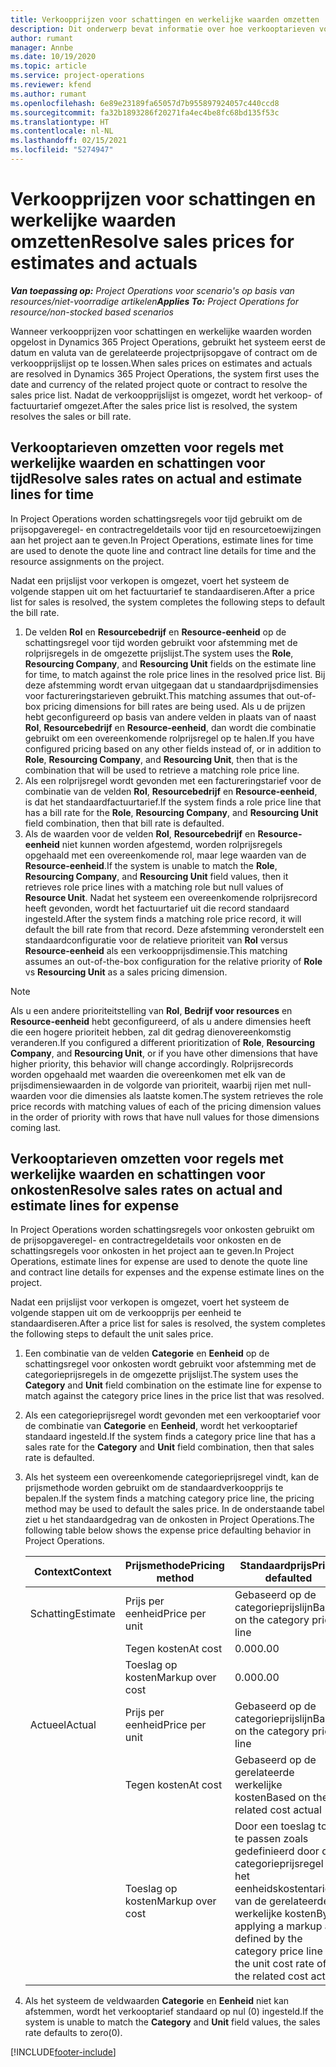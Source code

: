 ```yaml
---
title: Verkoopprijzen voor schattingen en werkelijke waarden omzetten
description: Dit onderwerp bevat informatie over hoe verkooptarieven voor schattingen en werkelijke waarden worden omgezet.
author: rumant
manager: Annbe
ms.date: 10/19/2020
ms.topic: article
ms.service: project-operations
ms.reviewer: kfend
ms.author: rumant
ms.openlocfilehash: 6e89e23189fa65057d7b955897924057c440ccd8
ms.sourcegitcommit: fa32b1893286f20271fa4ec4be8fc68bd135f53c
ms.translationtype: HT
ms.contentlocale: nl-NL
ms.lasthandoff: 02/15/2021
ms.locfileid: "5274947"
---
```

# <a name="resolve-sales-prices-for-estimates-and-actuals"></a><span data-ttu-id="8fb55-103">Verkoopprijzen voor schattingen en werkelijke waarden omzetten</span><span class="sxs-lookup"><span data-stu-id="8fb55-103">Resolve sales prices for estimates and actuals</span></span>

<span data-ttu-id="8fb55-104">_**Van toepassing op:** Project Operations voor scenario's op basis van resources/niet-voorradige artikelen_</span><span class="sxs-lookup"><span data-stu-id="8fb55-104">_**Applies To:** Project Operations for resource/non-stocked based scenarios_</span></span>

<span data-ttu-id="8fb55-105">Wanneer verkoopprijzen voor schattingen en werkelijke waarden worden opgelost in Dynamics 365 Project Operations, gebruikt het systeem eerst de datum en valuta van de gerelateerde projectprijsopgave of contract om de verkoopprijslijst op te lossen.</span><span class="sxs-lookup"><span data-stu-id="8fb55-105">When sales prices on estimates and actuals are resolved in Dynamics 365 Project Operations, the system first uses the date and currency of the related project quote or contract to resolve the sales price list.</span></span> <span data-ttu-id="8fb55-106">Nadat de verkoopprijslijst is omgezet, wordt het verkoop- of factuurtarief omgezet.</span><span class="sxs-lookup"><span data-stu-id="8fb55-106">After the sales price list is resolved, the system resolves the sales or bill rate.</span></span>

## <a name="resolve-sales-rates-on-actual-and-estimate-lines-for-time"></a><span data-ttu-id="8fb55-107">Verkooptarieven omzetten voor regels met werkelijke waarden en schattingen voor tijd</span><span class="sxs-lookup"><span data-stu-id="8fb55-107">Resolve sales rates on actual and estimate lines for time</span></span>

<span data-ttu-id="8fb55-108">In Project Operations worden schattingsregels voor tijd gebruikt om de prijsopgaveregel- en contractregeldetails voor tijd en resourcetoewijzingen aan het project aan te geven.</span><span class="sxs-lookup"><span data-stu-id="8fb55-108">In Project Operations, estimate lines for time are used to denote the quote line and contract line details for time and the resource assignments on the project.</span></span>

<span data-ttu-id="8fb55-109">Nadat een prijslijst voor verkopen is omgezet, voert het systeem de volgende stappen uit om het factuurtarief te standaardiseren.</span><span class="sxs-lookup"><span data-stu-id="8fb55-109">After a price list for sales is resolved, the system completes the following steps to default the bill rate.</span></span>

1. <span data-ttu-id="8fb55-110">De velden **Rol** en **Resourcebedrijf** en **Resource-eenheid** op de schattingsregel voor tijd worden gebruikt voor afstemming met de rolprijsregels in de omgezette prijslijst.</span><span class="sxs-lookup"><span data-stu-id="8fb55-110">The system uses the **Role**, **Resourcing Company**, and **Resourcing Unit** fields on the estimate line for time, to match against the role price lines in the resolved price list.</span></span> <span data-ttu-id="8fb55-111">Bij deze afstemming wordt ervan uitgegaan dat u standaardprijsdimensies voor factureringstarieven gebruikt.</span><span class="sxs-lookup"><span data-stu-id="8fb55-111">This matching assumes that out-of-box pricing dimensions for bill rates are being used.</span></span> <span data-ttu-id="8fb55-112">Als u de prijzen hebt geconfigureerd op basis van andere velden in plaats van of naast **Rol**, **Resourcebedrijf** en **Resource-eenheid**, dan wordt die combinatie gebruikt om een overeenkomende rolprijsregel op te halen.</span><span class="sxs-lookup"><span data-stu-id="8fb55-112">If you have configured pricing based on any other fields instead of, or in addition to **Role**, **Resourcing Company**, and **Resourcing Unit**, then that is the combination that will be used to retrieve a matching role price line.</span></span>
2. <span data-ttu-id="8fb55-113">Als een rolprijsregel wordt gevonden met een factureringstarief voor de combinatie van de velden **Rol**, **Resourcebedrijf** en **Resource-eenheid**, is dat het standaardfactuurtarief.</span><span class="sxs-lookup"><span data-stu-id="8fb55-113">If the system finds a role price line that has a bill rate for the **Role**, **Resourcing Company**, and **Resourcing Unit** field combination, then that bill rate is defaulted.</span></span>
3. <span data-ttu-id="8fb55-114">Als de waarden voor de velden **Rol**, **Resourcebedrijf** en **Resource-eenheid** niet kunnen worden afgestemd, worden rolprijsregels opgehaald met een overeenkomende rol, maar lege waarden van de **Resource-eenheid**.</span><span class="sxs-lookup"><span data-stu-id="8fb55-114">If the system is unable to match the **Role**, **Resourcing Company**, and **Resourcing Unit** field values, then it retrieves role price lines with a matching role but null values of **Resource Unit**.</span></span> <span data-ttu-id="8fb55-115">Nadat het systeem een overeenkomende rolprijsrecord heeft gevonden, wordt het factuurtarief uit die record standaard ingesteld.</span><span class="sxs-lookup"><span data-stu-id="8fb55-115">After the system finds a matching role price record, it will default the bill rate from that record.</span></span> <span data-ttu-id="8fb55-116">Deze afstemming veronderstelt een standaardconfiguratie voor de relatieve prioriteit van **Rol** versus **Resource-eenheid** als een verkoopprijsdimensie.</span><span class="sxs-lookup"><span data-stu-id="8fb55-116">This matching assumes an out-of-the-box configuration for the relative priority of **Role** vs **Resourcing Unit** as a sales pricing dimension.</span></span>

> [!NOTE]
> <span data-ttu-id="8fb55-117">Als u een andere prioriteitstelling van **Rol**, **Bedrijf voor resources** en **Resource-eenheid** hebt geconfigureerd, of als u andere dimensies heeft die een hogere prioriteit hebben, zal dit gedrag dienovereenkomstig veranderen.</span><span class="sxs-lookup"><span data-stu-id="8fb55-117">If you configured a different prioritization of **Role**, **Resourcing Company**, and **Resourcing Unit**, or if you have other dimensions that have higher priority, this behavior will change accordingly.</span></span> <span data-ttu-id="8fb55-118">Rolprijsrecords worden opgehaald met waarden die overeenkomen met elk van de prijsdimensiewaarden in de volgorde van prioriteit, waarbij rijen met null-waarden voor die dimensies als laatste komen.</span><span class="sxs-lookup"><span data-stu-id="8fb55-118">The system retrieves the role price records with matching values of each of the pricing dimension values in the order of priority with rows that have null values for those dimensions coming last.</span></span>

## <a name="resolve-sales-rates-on-actual-and-estimate-lines-for-expense"></a><span data-ttu-id="8fb55-119">Verkooptarieven omzetten voor regels met werkelijke waarden en schattingen voor onkosten</span><span class="sxs-lookup"><span data-stu-id="8fb55-119">Resolve sales rates on actual and estimate lines for expense</span></span>

<span data-ttu-id="8fb55-120">In Project Operations worden schattingsregels voor onkosten gebruikt om de prijsopgaveregel- en contractregeldetails voor onkosten en de schattingsregels voor onkosten in het project aan te geven.</span><span class="sxs-lookup"><span data-stu-id="8fb55-120">In Project Operations, estimate lines for expense are used to denote the quote line and contract line details for expenses and the expense estimate lines on the project.</span></span>

<span data-ttu-id="8fb55-121">Nadat een prijslijst voor verkopen is omgezet, voert het systeem de volgende stappen uit om de verkoopprijs per eenheid te standaardiseren.</span><span class="sxs-lookup"><span data-stu-id="8fb55-121">After a price list for sales is resolved, the system completes the following steps to default the unit sales price.</span></span>

1. <span data-ttu-id="8fb55-122">Een combinatie van de velden **Categorie** en **Eenheid** op de schattingsregel voor onkosten wordt gebruikt voor afstemming met de categorieprijsregels in de omgezette prijslijst.</span><span class="sxs-lookup"><span data-stu-id="8fb55-122">The system uses the **Category** and **Unit** field combination on the estimate line for expense to match against the category price lines in the price list that was resolved.</span></span>
2. <span data-ttu-id="8fb55-123">Als een categorieprijsregel wordt gevonden met een verkooptarief voor de combinatie van **Categorie** en **Eenheid**, wordt het verkooptarief standaard ingesteld.</span><span class="sxs-lookup"><span data-stu-id="8fb55-123">If the system finds a category price line that has a sales rate for the **Category** and **Unit** field combination, then that sales rate is defaulted.</span></span>
3. <span data-ttu-id="8fb55-124">Als het systeem een overeenkomende categorieprijsregel vindt, kan de prijsmethode worden gebruikt om de standaardverkoopprijs te bepalen.</span><span class="sxs-lookup"><span data-stu-id="8fb55-124">If the system finds a matching category price line, the pricing method may be used to default the sales price.</span></span> <span data-ttu-id="8fb55-125">In de onderstaande tabel ziet u het standaardgedrag van de onkosten in Project Operations.</span><span class="sxs-lookup"><span data-stu-id="8fb55-125">The following table below shows the expense price defaulting behavior in Project Operations.</span></span>

    | <span data-ttu-id="8fb55-126">Context</span><span class="sxs-lookup"><span data-stu-id="8fb55-126">Context</span></span> | <span data-ttu-id="8fb55-127">Prijsmethode</span><span class="sxs-lookup"><span data-stu-id="8fb55-127">Pricing method</span></span> | <span data-ttu-id="8fb55-128">Standaardprijs</span><span class="sxs-lookup"><span data-stu-id="8fb55-128">Price defaulted</span></span> |
    | --- | --- | --- |
    | <span data-ttu-id="8fb55-129">Schatting</span><span class="sxs-lookup"><span data-stu-id="8fb55-129">Estimate</span></span> | <span data-ttu-id="8fb55-130">Prijs per eenheid</span><span class="sxs-lookup"><span data-stu-id="8fb55-130">Price per unit</span></span> | <span data-ttu-id="8fb55-131">Gebaseerd op de categorieprijslijn</span><span class="sxs-lookup"><span data-stu-id="8fb55-131">Based on the category price line</span></span> |
    | &nbsp; | <span data-ttu-id="8fb55-132">Tegen kosten</span><span class="sxs-lookup"><span data-stu-id="8fb55-132">At cost</span></span> | <span data-ttu-id="8fb55-133">0.00</span><span class="sxs-lookup"><span data-stu-id="8fb55-133">0.00</span></span> |
    | &nbsp; | <span data-ttu-id="8fb55-134">Toeslag op kosten</span><span class="sxs-lookup"><span data-stu-id="8fb55-134">Markup over cost</span></span> | <span data-ttu-id="8fb55-135">0.00</span><span class="sxs-lookup"><span data-stu-id="8fb55-135">0.00</span></span> |
    | <span data-ttu-id="8fb55-136">Actueel</span><span class="sxs-lookup"><span data-stu-id="8fb55-136">Actual</span></span> | <span data-ttu-id="8fb55-137">Prijs per eenheid</span><span class="sxs-lookup"><span data-stu-id="8fb55-137">Price per unit</span></span> | <span data-ttu-id="8fb55-138">Gebaseerd op de categorieprijslijn</span><span class="sxs-lookup"><span data-stu-id="8fb55-138">Based on the category price line</span></span> |
    | &nbsp; | <span data-ttu-id="8fb55-139">Tegen kosten</span><span class="sxs-lookup"><span data-stu-id="8fb55-139">At cost</span></span> | <span data-ttu-id="8fb55-140">Gebaseerd op de gerelateerde werkelijke kosten</span><span class="sxs-lookup"><span data-stu-id="8fb55-140">Based on the related cost actual</span></span> |
    | &nbsp; | <span data-ttu-id="8fb55-141">Toeslag op kosten</span><span class="sxs-lookup"><span data-stu-id="8fb55-141">Markup over cost</span></span> | <span data-ttu-id="8fb55-142">Door een toeslag toe te passen zoals gedefinieerd door de categorieprijsregel op het eenheidskostentarief van de gerelateerde werkelijke kosten</span><span class="sxs-lookup"><span data-stu-id="8fb55-142">By applying a markup as defined by the category price line on the unit cost rate of the related cost actual</span></span> |

4. <span data-ttu-id="8fb55-143">Als het systeem de veldwaarden **Categorie** en **Eenheid** niet kan afstemmen, wordt het verkooptarief standaard op nul (0) ingesteld.</span><span class="sxs-lookup"><span data-stu-id="8fb55-143">If the system is unable to match the **Category** and **Unit** field values, the sales rate defaults to zero(0).</span></span>


[!INCLUDE[footer-include](../includes/footer-banner.md)]